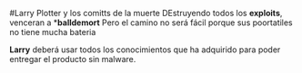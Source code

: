 #Larry Plotter y los comitts de la muerte
DEstruyendo todos los **exploits**, venceran a ***balldemort** 
Pero el camino no será fácil porque sus poortatiles no tiene mucha bateria

**Larry** deberá usar todos los conocimientos que ha adquirido para
poder entregar el producto sin malware.
